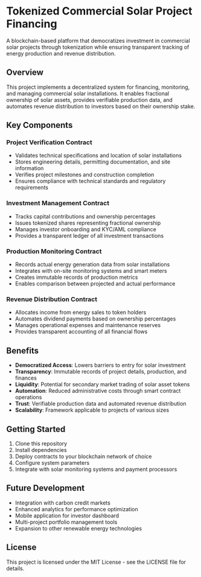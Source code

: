 # Tokenized Commercial Solar Project Financing

A blockchain-based platform that democratizes investment in commercial solar projects through tokenization while ensuring transparent tracking of energy production and revenue distribution.

## Overview

This project implements a decentralized system for financing, monitoring, and managing commercial solar installations. It enables fractional ownership of solar assets, provides verifiable production data, and automates revenue distribution to investors based on their ownership stake.

## Key Components

### Project Verification Contract
- Validates technical specifications and location of solar installations
- Stores engineering details, permitting documentation, and site information
- Verifies project milestones and construction completion
- Ensures compliance with technical standards and regulatory requirements

### Investment Management Contract
- Tracks capital contributions and ownership percentages
- Issues tokenized shares representing fractional ownership
- Manages investor onboarding and KYC/AML compliance
- Provides a transparent ledger of all investment transactions

### Production Monitoring Contract
- Records actual energy generation data from solar installations
- Integrates with on-site monitoring systems and smart meters
- Creates immutable records of production metrics
- Enables comparison between projected and actual performance

### Revenue Distribution Contract
- Allocates income from energy sales to token holders
- Automates dividend payments based on ownership percentages
- Manages operational expenses and maintenance reserves
- Provides transparent accounting of all financial flows

## Benefits

- **Democratized Access**: Lowers barriers to entry for solar investment
- **Transparency**: Immutable records of project details, production, and finances
- **Liquidity**: Potential for secondary market trading of solar asset tokens
- **Automation**: Reduced administrative costs through smart contract operations
- **Trust**: Verifiable production data and automated revenue distribution
- **Scalability**: Framework applicable to projects of various sizes

## Getting Started

1. Clone this repository
2. Install dependencies
3. Deploy contracts to your blockchain network of choice
4. Configure system parameters
5. Integrate with solar monitoring systems and payment processors

## Future Development

- Integration with carbon credit markets
- Enhanced analytics for performance optimization
- Mobile application for investor dashboard
- Multi-project portfolio management tools
- Expansion to other renewable energy technologies

## License

This project is licensed under the MIT License - see the LICENSE file for details.
